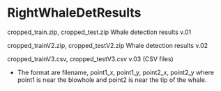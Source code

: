 # RightWhaleDetResults

cropped_train.zip, cropped_test.zip Whale detection results v.01

cropped_trainV2.zip, cropped_testV2.zip Whale detection results v.02

cropped_trainV3.csv, cropped_testV3.csv v.03 (CSV files)

- The format are filename, point1_x, point1_y, point2_x, point2_y where point1 is near the blowhole and point2 is near the tip of the whale.
